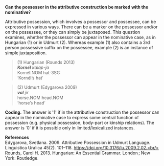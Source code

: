 **Can the possessor in the attributive construction be marked with the nominative?**

Attributive possession, which involves a possessor and possessee, can be expressed in various ways. There can be a marker on the possessor and/or on the possessee, or they can simply be juxtaposed. This question examines, whether the possessor can appear in the nominative case, as in Hungarian (1) or in Udmurt (2). Whereas example (1) also contains a 3rd person possessive suffix on the possessee, example (2) is an instance of simple juxtaposition.

>(1) Hungarian (Rounds 2013)<br/>
>***Kornél**  kalap-ja*<br/>
>Kornél.NOM  hat-3SG<br/>
>‘Kornél’s hat’<br/>

>(2) Udmurt (Edygarova 2009)<br/> 
>***val** jir*<br/> 
>horse.NOM head.NOM<br/> 
>’horse’s head’<br/> 

**Coding.** The answer is '1' if in the attributive construction the possessor can appear in the nominative case to express some central function of possession (e.g. physical possession, body-part or kinship relations). The answer is '0' if it is possible only in limited/lexicalized instances.

**References**<br/>
Edygarova, Svetlana. 2009. Attributive Possession in Udmurt Language. Linguistica Uralica 45(2). 101–118. https://doi.org/10.3176/lu.2009.2.02.<br/>
Rounds, Carol H. 2013. Hungarian: An Essential Grammar. London ; New York: Routledge.<br/>
